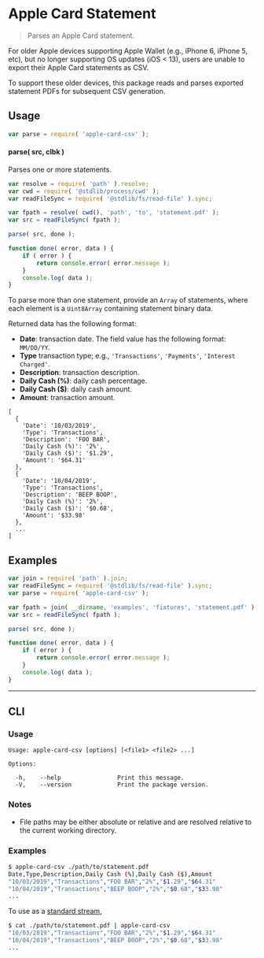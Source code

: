 <!--

@license Apache-2.0

Copyright (c) 2020 Athan Reines.

Licensed under the Apache License, Version 2.0 (the "License");
you may not use this file except in compliance with the License.
You may obtain a copy of the License at

   http://www.apache.org/licenses/LICENSE-2.0

Unless required by applicable law or agreed to in writing, software
distributed under the License is distributed on an "AS IS" BASIS,
WITHOUT WARRANTIES OR CONDITIONS OF ANY KIND, either express or implied.
See the License for the specific language governing permissions and
limitations under the License.

-->

# Apple Card Statement

> Parses an Apple Card statement.

<!-- Section to include introductory text. Make sure to keep an empty line after the intro `section` element and another before the `/section` close. -->

<section class="intro">

For older Apple devices supporting Apple Wallet (e.g., iPhone 6, iPhone 5, etc), but no longer supporting OS updates (iOS < 13), users are unable to export their Apple Card statements as CSV.

To support these older devices, this package reads and parses exported statement PDFs for subsequent CSV generation. 

</section>

<!-- /.intro -->

<!-- Package usage documentation. -->

<section class="usage">

## Usage

```javascript
var parse = require( 'apple-card-csv' );
```

#### parse( src, clbk )

Parses one or more statements.

```javascript
var resolve = require( 'path' ).resolve;
var cwd = require( '@stdlib/process/cwd' );
var readFileSync = require( '@stdlib/fs/read-file' ).sync;

var fpath = resolve( cwd(), 'path', 'to', 'statement.pdf' );
var src = readFileSync( fpath );

parse( src, done );

function done( error, data ) {
    if ( error ) {
        return console.error( error.message );
    }
    console.log( data );
}
```

To parse more than one statement, provide an `Array` of statements, where each element is a `Uint8Array` containing statement binary data.

Returned data has the following format:

-   **Date**: transaction date. The field value has the following format: `MM/DD/YY`.
-   **Type** transaction type; e.g., `'Transactions'`, `'Payments'`, `'Interest Charged'`.
-   **Description**: transaction description.
-   **Daily Cash (%)**: daily cash percentage.
-   **Daily Cash ($)**: daily cash amount.
-   **Amount**: transaction amount.

```text
[
  {
    'Date': '10/03/2019',
    'Type': 'Transactions',
    'Description': 'FOO BAR',
    'Daily Cash (%)': '2%',
    'Daily Cash ($)': '$1.29',
    'Amount': '$64.31'
  },
  {
    'Date': '10/04/2019',
    'Type': 'Transactions',
    'Description': 'BEEP BOOP',
    'Daily Cash (%)': '2%',
    'Daily Cash ($)': '$0.68',
    'Amount': '$33.98'
  },
  ...
]
```

</section>

<!-- /.usage -->

<!-- Package usage notes. Make sure to keep an empty line after the `section` element and another before the `/section` close. -->

<section class="notes">

</section>

<!-- /.notes -->

<!-- Package usage examples. -->

<section class="examples">

## Examples

<!-- eslint no-undef: "error" -->

```javascript
var join = require( 'path' ).join;
var readFileSync = require( '@stdlib/fs/read-file' ).sync;
var parse = require( 'apple-card-csv' );

var fpath = join( __dirname, 'examples', 'fixtures', 'statement.pdf' );
var src = readFileSync( fpath );

parse( src, done );

function done( error, data ) {
    if ( error ) {
        return console.error( error.message );
    }
    console.log( data );
}
```

</section>

<!-- /.examples -->

<!-- Section for describing a command-line interface. -->

* * *

<section class="cli">

## CLI

<!-- CLI usage documentation. -->

<section class="usage">

### Usage

```text
Usage: apple-card-csv [options] [<file1> <file2> ...]

Options:

  -h,    --help                Print this message.
  -V,    --version             Print the package version.
```

</section>

<!-- /.usage -->

<!-- CLI usage notes. Make sure to keep an empty line after the `section` element and another before the `/section` close. -->

<section class="notes">

### Notes

-   File paths may be either absolute or relative and are resolved relative to the current working directory.

</section>

<!-- /.notes -->

<!-- CLI usage examples. -->

<section class="examples">

### Examples

```bash
$ apple-card-csv ./path/to/statement.pdf
Date,Type,Description,Daily Cash (%),Daily Cash ($),Amount
"10/03/2019","Transactions","FOO BAR","2%","$1.29","$64.31"
"10/04/2019","Transactions","BEEP BOOP","2%","$0.68","$33.98"
...
```

To use as a [standard stream][standard-streams],

```bash
$ cat ./path/to/statement.pdf | apple-card-csv
"10/03/2019","Transactions","FOO BAR","2%","$1.29","$64.31"
"10/04/2019","Transactions","BEEP BOOP","2%","$0.68","$33.98"
...
```

</section>

<!-- /.examples -->

</section>

<!-- /.cli -->

<!-- Section to include cited references. If references are included, add a horizontal rule *before* the section. Make sure to keep an empty line after the `section` element and another before the `/section` close. -->

<section class="references">

</section>

<!-- /.references -->

<!-- Section for all links. Make sure to keep an empty line after the `section` element and another before the `/section` close. -->

<section class="links">

[standard-streams]: https://en.wikipedia.org/wiki/Standard_streams

</section>

<!-- /.links -->
